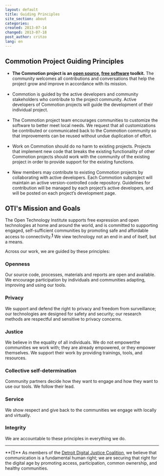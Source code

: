 ```yaml
---
layout: default
title: Guiding Principles
site_section: about
categories: 
created: 2013-07-14
changed: 2013-07-18
post_author: critzo
lang: en
---
```

<div class="about-content">
<h2>Commotion Project Guiding Principles</h2>

<ul>
	<li><strong>The Commotion project is an <a href="https://en.wikipedia.org/wiki/Open_source">open source</a>, <a href="https://en.wikipedia.org/wiki/Free_software">free software</a> toolkit.</strong> The community welcomes all contributions and conversations that help the project grow and improve in accordance with its mission.<br />
	&nbsp;</li>
	<li>Commotion is guided by the active developers and community stakeholders who contribute to the project community. Active developers of Commotion projects will guide the development of their individual project.<br />
	&nbsp;</li>
	<li>The Commotion project team encourages communities to customize the software to better meet local needs. We request that all customizations be contributed or communicated back to the Commotion community so that improvements can be reused without undue duplication of effort.<br />
	&nbsp;</li>
	<li>Work on Commotion should do no harm to existing projects. Projects that implement new code that breaks the existing functionality of other Commotion projects should work with the community of the existing project in order to provide support for the existing functions.<br />
	&nbsp;</li>
	<li>New members may contribute to existing Commotion projects by collaborating with active developers. Each Commotion subproject will maintain an active version-controlled code repository. Guidelines for contribution will be managed by each project’s active developers, and will be posted on each project’s development page.</li>
</ul>
 
<h2>OTI's Mission and Goals</h2>

<p>The Open Technology Institute supports free expression and open technologies at home and around the world, and is committed to supporting engaged, self-sufficient communities by promoting safe and affordable access to connectivity.<sup><a href="#footnote1"><strong>1</strong></a></sup> We view technology not an end in and of itself, but a means.</p>

Across our work, we are guided by these principles:

<h3>Openness</h3> 
<p>Our source code, processes, materials and reports are open and available. We encourage participation by individuals and communities adapting, improving and using our tools.</p>

<h3>Privacy</h3> 
<p>We support and defend the right to privacy and freedom from surveillance; our technologies are designed for safety and security; our research methods are respectful and sensitive to privacy concerns.</p>

<h3>Justice</h3>
<p>We believe in the equality of all individuals. We do not empowerthe communities we work with; they are already empowered, or they empower themselves. We support their work by providing trainings, tools, and resources.</p>

<h3>Collective self-determination</h3>
<p>Community partners decide how they want to engage and how they want to use our tools. We follow their lead.</p>

<h3>Service</h3> 
<p>We show respect and give back to the communities we engage with locally and virtually.</p>

<h3>Integrity</h3>
<p>We are accountable to these principles in everything we do.</p>

<hr>
<span id="footnote1">**(1)** As members of the <a href="http://detroitdjc.org/principles/" target="_blank">Detroit Digital Justice Coalition</a>, we believe that communication is a fundamental human right; we are securing that right for the digital age by promoting access, participation, common ownership, and healthy communities.</span>
</div>
